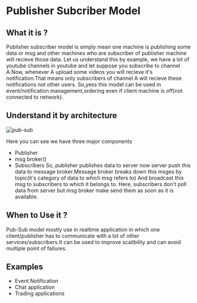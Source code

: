 # Publisher Subcriber Model
## What it is ?
Publisher subscriber model is simply mean one machine is publishing some data or msg and other machines who are subscriber of publisher machine will recieve those data.
Let us understand this by example, we have a lot of youtube channels in youtube and let suppose you subscribe to channel A.Now, whenever A upload some videos you will recieve
it's notification.That means only subscribers of channel A will recieve these notifications not other users.
So,yess this model can be used in event/notification management,ordering even if client machine is off(not connected to network).

## Understand it by architecture
![pub-sub](https://github.com/Amark19/system-design/assets/71604396/038cf2cd-6aa7-418f-b674-639f71c8d8ca)

Here you can see we have three major components 
- Publisher
- msg broker()
- Subscribers
So, publisher publishes data to server now server push this data to message broker.Message broker breaks down this msges by topic(it's category of data to which msg refers to)
And broadcast this msg to subscribers to which it belongs to. Here, subscribers don't poll data from server but msg broker make send them as soon as it is available.

## When to Use it ?
Pub-Sub model mostly use in realtime application in which one client/publisher has to communicate with a lot of other services/subscribers.It can be used to improve
scalibility and can avoid multiple point of failures.

## Examples
- Event Notification
- Chat application
- Trading applications



























































































































































































































































































































































































